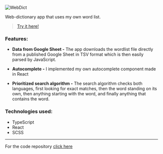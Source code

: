 ![WebDict](https://stuff.p-kin.com/screentogif/webdict.gif)

Web-dictionary app that uses my own word list.  

> [Try it here!](https://dict.p-kin.com)

### Features: 
- **Data from Google Sheet -**
The app downloads the wordlist file directly from a published Google Sheet in TSV format which is then easily parsed by JavaScript.

- **Autocomplete -**
I implemented my own autocomplete component made in React

- **Prioritized search algorithm -**
The search algorithm checks both languages, first looking for exact matches, then the word standing on its own, then anything starting with the word, and finally anything that contains the word. 

### Technologies used: 
- TypeScript
- React
- SCSS

---
For the code repository [click here](https://github.com/KinPeter/Old-Code/tree/master/Web-Dictionary-React)
